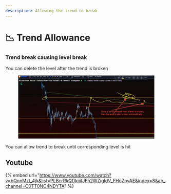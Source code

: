 ```yaml
---
description: Allowing the trend to break
---
```


# 📉 Trend Allowance

### Trend break causing level break

You can delete the level after the trend is broken

<figure><img src="../../.gitbook/assets/image (5) (1) (3).png" alt=""><figcaption></figcaption></figure>

You can allow trend to break until corresponding level is hit



## Youtube

{% embed url="https://www.youtube.com/watch?v=bQnnMzt_4jk&list=PLBcrRkQDkijitJFh2WZigIdV_FHoZpyAE&index=8&ab_channel=C0TT0NC4NDYTA" %}

